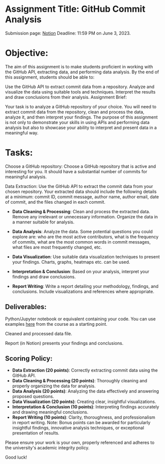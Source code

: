 # Assignment Title: GitHub Commit Analysis

Submission page: [Notion](https://www.notion.so/Report-submission-711dd299e701456dac8e100c1b9b4959?pvs=4)
Deadline: 11:59 PM on June 3, 2023.
# Objective:
The aim of this assignment is to make students proficient in working with the GitHub API, extracting data, and performing data analysis. By the end of this assignment, students should be able to:

Use the GitHub API to extract commit data from a repository.
Analyze and visualize the data using suitable tools and techniques.
Interpret the results and draw conclusions from their analysis.
Assignment Brief:

Your task is to analyze a GitHub repository of your choice. You will need to extract commit data from the repository, clean and process the data, analyze it, and then interpret your findings. The purpose of this assignment is not only to demonstrate your skills in using APIs and performing data analysis but also to showcase your ability to interpret and present data in a meaningful way.

# Tasks:

Choose a GitHub repository: Choose a GitHub repository that is active and interesting for you. It should have a substantial number of commits for meaningful analysis.

Data Extraction: Use the GitHub API to extract the commit data from your chosen repository. Your extracted data should include the following details at a minimum: commit ID, commit message, author name, author email, date of commit, and the files changed in each commit.

- **Data Cleaning & Processing**: Clean and process the extracted data. Remove any irrelevant or unnecessary information. Organize the data in a manner suitable for analysis.

- **Data Analysis**: Analyze the data. Some potential questions you could explore are: who are the most active contributors, what is the frequency of commits, what are the most common words in commit messages, what files are most frequently changed, etc.

- **Data Visualization**: Use suitable data visualization techniques to present your findings. Charts, graphs, heatmaps etc. can be used.

- **Interpretation & Conclusion**: Based on your analysis, interpret your findings and draw conclusions.

- **Report Writing**: Write a report detailing your methodology, findings, and conclusions. Include visualizations and references where appropriate.

## Deliverables:

Python/Jupyter notebook or equivalent containing your code. You can use examples [here](boilerplate/main.py) from the course as a starting point.

Cleaned and processed data file.

Report (in Notion) presents your findings and conclusions.


## Scoring Policy:

- **Data Extraction (20 points)**: Correctly extracting commit data using the GitHub API.
- **Data Cleaning & Processing (20 points)**: Thoroughly cleaning and properly organizing the data for analysis.
- **Data Analysis (20 points)**: Analyzing the data effectively and answering proposed questions.
- **Data Visualization (20 points)**: Creating clear, insightful visualizations.
- **Interpretation & Conclusion (10 points)**: Interpreting findings accurately and drawing meaningful conclusions.
- **Report Writing (10 points)**: Clarity, thoroughness, and professionalism in report writing.
Note: Bonus points can be awarded for particularly insightful findings, innovative analysis techniques, or exceptional presentation of results.

Please ensure your work is your own, properly referenced and adheres to the university's academic integrity policy.

Good luck!